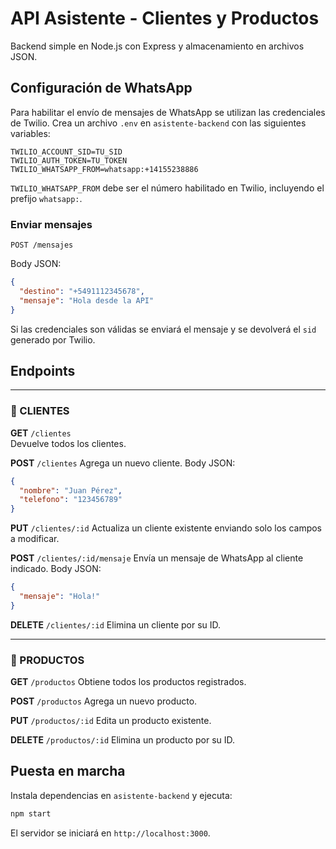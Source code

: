 # API Asistente - Clientes y Productos

Backend simple en Node.js con Express y almacenamiento en archivos JSON.

## Configuración de WhatsApp

Para habilitar el envío de mensajes de WhatsApp se utilizan las credenciales de Twilio.
Crea un archivo `.env` en `asistente-backend` con las siguientes variables:

```
TWILIO_ACCOUNT_SID=TU_SID
TWILIO_AUTH_TOKEN=TU_TOKEN
TWILIO_WHATSAPP_FROM=whatsapp:+14155238886
```

`TWILIO_WHATSAPP_FROM` debe ser el número habilitado en Twilio, incluyendo el prefijo `whatsapp:`.

### Enviar mensajes

`POST /mensajes`

Body JSON:

```json
{
  "destino": "+5491112345678",
  "mensaje": "Hola desde la API"
}
```

Si las credenciales son válidas se enviará el mensaje y se devolverá el `sid` generado por Twilio.

## Endpoints

---

### 📁 CLIENTES

**GET** `/clientes`  
Devuelve todos los clientes.

**POST** `/clientes`
Agrega un nuevo cliente.
Body JSON:

```json
{
  "nombre": "Juan Pérez",
  "telefono": "123456789"
}
```

**PUT** `/clientes/:id`
Actualiza un cliente existente enviando solo los campos a modificar.

**POST** `/clientes/:id/mensaje`
Envía un mensaje de WhatsApp al cliente indicado. Body JSON:

```json
{
  "mensaje": "Hola!"
}
```

**DELETE** `/clientes/:id`
Elimina un cliente por su ID.

---

### 📁 PRODUCTOS

**GET** `/productos`
Obtiene todos los productos registrados.

**POST** `/productos`
Agrega un nuevo producto.

**PUT** `/productos/:id`
Edita un producto existente.

**DELETE** `/productos/:id`
Elimina un producto por su ID.

## Puesta en marcha

Instala dependencias en `asistente-backend` y ejecuta:

```bash
npm start
```

El servidor se iniciará en `http://localhost:3000`.
